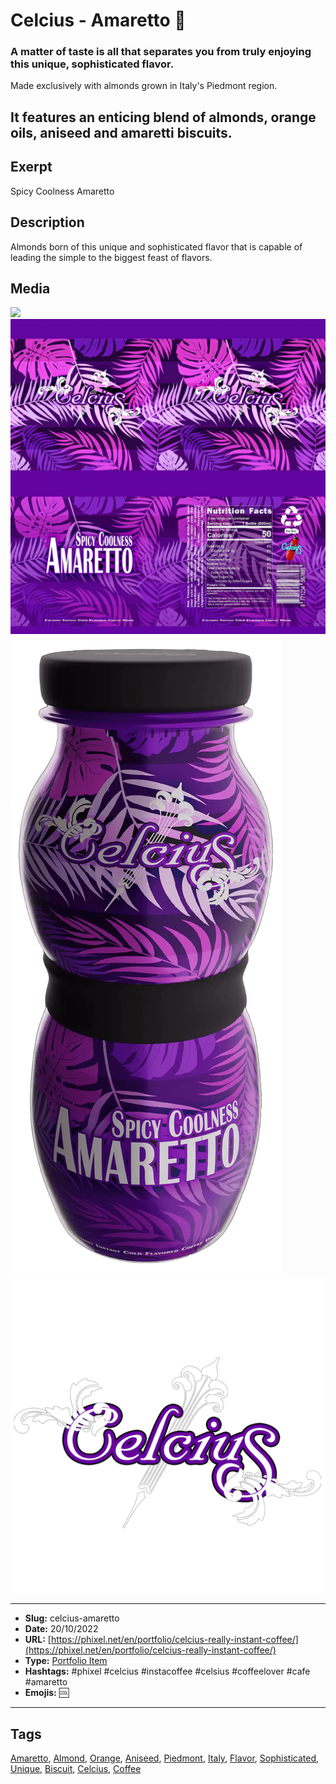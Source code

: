 # Celcius - Amaretto 🍾
### A matter of taste is all that separates you from truly enjoying this unique, sophisticated flavor.

Made exclusively with almonds grown in Italy's Piedmont region.

It features an enticing blend of almonds, orange oils, aniseed and amaretti biscuits.
------------
## Exerpt
Spicy Coolness Amaretto
## Description
Almonds born of this unique and sophisticated flavor that is capable of leading the simple to the biggest feast of flavors.
## Media
<img src="media/d9bca570/amaretto.gltf">
<img src="media/214578c8/amaretto.jpg">
<img src="media/52dbea00/amaretto.png">
<img src="media/6e777cf4/amaretto.png">

------------
- **Slug:** celcius-amaretto
- **Date:** 20/10/2022
- **URL:** [https://phixel.net/en/portfolio/celcius-really-instant-coffee/](https://phixel.net/en/portfolio/celcius-really-instant-coffee/)
- **Type:** [Portfolio Item](#portfolio-item)
- **Hashtags:** #phixel #celcius #instacoffee #celsius #coffeelover #cafe #amaretto
- **Emojis:** 🆒

------------
## Tags
[Amaretto](#Amaretto), [Almond](#Almond), [Orange](#Orange), [Aniseed](#Aniseed), [Piedmont](#Piedmont), [Italy](#Italy), [Flavor](#Flavor), [Sophisticated](#Sophisticated), [Unique](#Unique), [Biscuit](#Biscuit), [Celcius](#Celcius), [Coffee](#Coffee)
